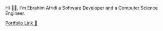 Hi 👋🏻, I'm Ebrahim Afridi a Software Developer and a Computer Science Engineer.

[Portfolio Link 🔗](https://ebrahimafridi.vercel.app/)




<!---
EbrahimAfridi/EbrahimAfridi is a ✨ special ✨ repository because its `README.md` (this file) appears on your GitHub profile.
You can click the Preview link to take a look at your changes.
--->
